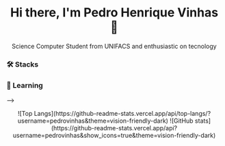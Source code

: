 <h1 align=center> Hi there, I'm Pedro Henrique Vinhas👋 </h1>

<p align=center> Science Computer Student from UNIFACS and enthusiastic on tecnology </p>


### 🛠 Stacks

### 🚀 Learning

-->


<div align=center>
![Top Langs](https://github-readme-stats.vercel.app/api/top-langs/?username=pedrovinhas&theme=vision-friendly-dark) ![GitHub stats](https://github-readme-stats.vercel.app/api?username=pedrovinhas&show_icons=true&theme=vision-friendly-dark)
</div>
